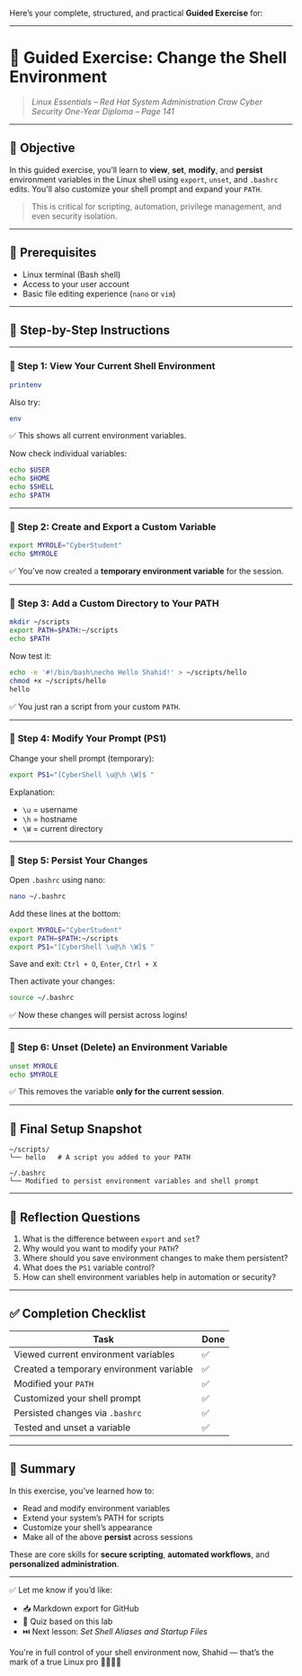 Here’s your complete, structured, and practical **Guided Exercise** for:

---

# 🧪 **Guided Exercise: Change the Shell Environment**

> *Linux Essentials – Red Hat System Administration*
> *Craw Cyber Security One-Year Diploma – Page 141*

---

## 🎯 Objective

In this guided exercise, you’ll learn to **view**, **set**, **modify**, and **persist** environment variables in the Linux shell using `export`, `unset`, and `.bashrc` edits. You'll also customize your shell prompt and expand your `PATH`.

> This is critical for scripting, automation, privilege management, and even security isolation.

---

## 🧰 Prerequisites

* Linux terminal (Bash shell)
* Access to your user account
* Basic file editing experience (`nano` or `vim`)

---

## 🧭 Step-by-Step Instructions

---

### 🔹 **Step 1: View Your Current Shell Environment**

```bash
printenv
```

Also try:

```bash
env
```

✅ This shows all current environment variables.

Now check individual variables:

```bash
echo $USER
echo $HOME
echo $SHELL
echo $PATH
```

---

### 🔹 **Step 2: Create and Export a Custom Variable**

```bash
export MYROLE="CyberStudent"
echo $MYROLE
```

✅ You’ve now created a **temporary environment variable** for the session.

---

### 🔹 **Step 3: Add a Custom Directory to Your PATH**

```bash
mkdir ~/scripts
export PATH=$PATH:~/scripts
echo $PATH
```

Now test it:

```bash
echo -e '#!/bin/bash\necho Hello Shahid!' > ~/scripts/hello
chmod +x ~/scripts/hello
hello
```

✅ You just ran a script from your custom `PATH`.

---

### 🔹 **Step 4: Modify Your Prompt (PS1)**

Change your shell prompt (temporary):

```bash
export PS1="[CyberShell \u@\h \W]$ "
```

Explanation:

* `\u` = username
* `\h` = hostname
* `\W` = current directory

---

### 🔹 **Step 5: Persist Your Changes**

Open `.bashrc` using nano:

```bash
nano ~/.bashrc
```

Add these lines at the bottom:

```bash
export MYROLE="CyberStudent"
export PATH=$PATH:~/scripts
export PS1="[CyberShell \u@\h \W]$ "
```

Save and exit: `Ctrl + O`, `Enter`, `Ctrl + X`

Then activate your changes:

```bash
source ~/.bashrc
```

✅ Now these changes will persist across logins!

---

### 🔹 **Step 6: Unset (Delete) an Environment Variable**

```bash
unset MYROLE
echo $MYROLE
```

✅ This removes the variable **only for the current session**.

---

## 📂 Final Setup Snapshot

```text
~/scripts/
└── hello   # A script you added to your PATH

~/.bashrc
└── Modified to persist environment variables and shell prompt
```

---

## 🧠 Reflection Questions

1. What is the difference between `export` and `set`?
2. Why would you want to modify your `PATH`?
3. Where should you save environment changes to make them persistent?
4. What does the `PS1` variable control?
5. How can shell environment variables help in automation or security?

---

## ✅ Completion Checklist

| Task                                     | Done |
| ---------------------------------------- | ---- |
| Viewed current environment variables     | ✅    |
| Created a temporary environment variable | ✅    |
| Modified your `PATH`                     | ✅    |
| Customized your shell prompt             | ✅    |
| Persisted changes via `.bashrc`          | ✅    |
| Tested and unset a variable              | ✅    |

---

## 📎 Summary

In this exercise, you’ve learned how to:

* Read and modify environment variables
* Extend your system’s PATH for scripts
* Customize your shell’s appearance
* Make all of the above **persist** across sessions

These are core skills for **secure scripting**, **automated workflows**, and **personalized administration**.

---

✅ Let me know if you’d like:

* 📥 Markdown export for GitHub
* 🧠 Quiz based on this lab
* ⏭️ Next lesson: *Set Shell Aliases and Startup Files*

You're in full control of your shell environment now, Shahid — that’s the mark of a true Linux pro 🧑‍💻🔧🐚
